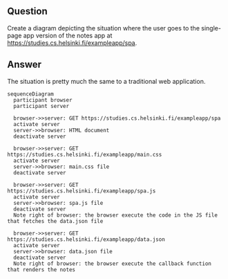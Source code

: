 ## Question
Create a diagram depicting the situation where the user goes to the single-page app version of the notes app at https://studies.cs.helsinki.fi/exampleapp/spa.

## Answer
The situation is pretty much the same to a traditional web application.
```mermaid
sequenceDiagram
  participant browser
  participant server

  browser->>server: GET https://studies.cs.helsinki.fi/exampleapp/spa
  activate server
  server->>browser: HTML document
  deactivate server

  browser->>server: GET https://studies.cs.helsinki.fi/exampleapp/main.css
  activate server
  server->>browser: main.css file
  deactivate server

  browser->>server: GET https://studies.cs.helsinki.fi/exampleapp/spa.js
  activate server
  server->>browser: spa.js file
  deactivate server
  Note right of browser: the browser execute the code in the JS file that fetches the data.json file

  browser->>server: GET https://studies.cs.helsinki.fi/exampleapp/data.json
  activate server
  server->>browser: data.json file
  deactivate server
  Note right of browser: the browser execute the callback function that renders the notes

```